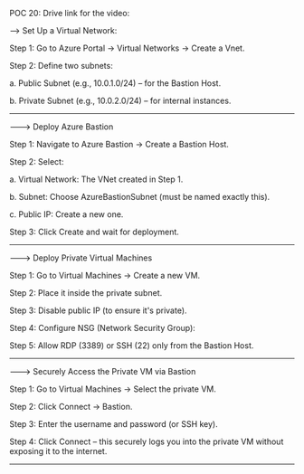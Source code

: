 POC 20:
Drive link for the video:

--> Set Up a Virtual Network:

Step 1: Go to Azure Portal → Virtual Networks → Create a Vnet.

Step 2: Define two subnets:

a. Public Subnet (e.g., 10.0.1.0/24) – for the Bastion Host.

b. Private Subnet (e.g., 10.0.2.0/24) – for internal instances.

_______________________________________________________________________________________________________________________________________________________________________________________________________________________


---> Deploy Azure Bastion

Step 1: Navigate to Azure Bastion → Create a Bastion Host.

Step 2: Select:

a. Virtual Network: The VNet created in Step 1.

b. Subnet: Choose AzureBastionSubnet (must be named exactly this).

c. Public IP: Create a new one.

Step 3: Click Create and wait for deployment.

_______________________________________________________________________________________________________________________________________________________________________________________________________________________

---> Deploy Private Virtual Machines

Step 1: Go to Virtual Machines → Create a new VM.

Step 2: Place it inside the private subnet.

Step 3: Disable public IP (to ensure it's private).

Step 4: Configure NSG (Network Security Group):

Step 5: Allow RDP (3389) or SSH (22) only from the Bastion Host.

____________________________________________________________________________________________________________________________________________________________________________________________________________________

---> Securely Access the Private VM via Bastion

Step 1: Go to Virtual Machines → Select the private VM.

Step 2: Click Connect → Bastion.

Step 3: Enter the username and password (or SSH key).

Step 4: Click Connect – this securely logs you into the private VM without exposing it to the internet.

_____________________________________________________________________________________________________________________________________________________________________________________________________________________
